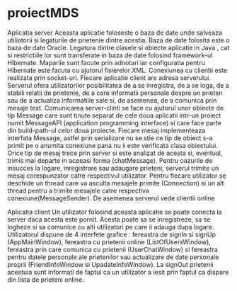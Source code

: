 proiectMDS
==========
Aplicatia server
  Aceasta aplicatie foloseste o baza de date unde salveaza utiliatorii si legaturile de prietenie dintre acestia. Baza de 
date folosita este o baza de date Oracle. Legatura dintre clasele si obiecte aplicatie in Java , cat si restrictiile lor
sunt transferate in baza de date folosind framework-ul Hibernate. Maparile sunt facute prin adnotari iar configuratia
pentru Hibernate este facuta cu ajutorul fisierelor XML.
  Conexiunea cu clientii este realizata prin socket-uri. Fiecare aplicatie client are adresa serverului. Serverul ofera
utilizatorilor posibilitatea de a se inregistra, de a se loga, de a stabili relatii de prietenie, de a cere informatii 
personale despre un prieten sau de a actualiza informatiile sale si, de asemenea, de a comunica prin mesaje text.
  Comunicarea server-clinti se face cu ajutorul unor obiecte de tip Message care sunt tinute separat de cele doua aplicatii
intr-un proiect numit MessageAPI (application programming interface) si care face parte din build-path-ul celor doua
proiecte. Fiecare mesaj implementeaza interfata Message, astfel prin serializare nu se stie ce tip de obiect s-a primit
pe o anumita conexiune pana nu ii este verificata clasa obiectului. Orice tip de mesaj trece prin server si este analizat 
de acesta si, eventual, trimis mai departe in aceeasi forma (chatMessage). 
  Pentru cazurile de insucces la logare, inregistrare sau adaugare prieteni, serverul trimite un mesaj corespunzator catre
respectivul utilizator. Pentru fiecare utilizator se deschide un thread care va asculta mesajele primite (Connection)  si 
un alt thread pentru a trimite mesajele catre respectiva conexiune(MessageSender). De asemenea serverul vede clientii online 


Aplicatia client
  Un utilizator folosind aceasta aplicatie se poate conecta la server daca acesta este pornit. Acesta poate sa se 
inregistreze, sa se logheze si sa comunice cu alti utilizatori pe care ii adauga dupa logare. Utilizatorul dispune de 4 
interfete grafice : fereastra de signIn si signUp (AppMainWindow), fereastra cu prietenii online (ListOfUsersWindow), 
fereastra prin care comunica cu prietenii (UserChatWindow) si fereastra pentru datele personale ale prietenilor sau 
actualizare de date personale proprii (FriendInfoWindow si UpadateInfoWindow). La signOut prietenii acestuia sunt informati
de faptul ca un utilizator a iesit prin faptul ca dispare din lista de prieteni online.

